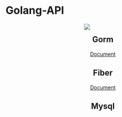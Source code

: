 # Golang-API
<div style="text-align:center;display: flex;justify-content: center;">
  <img src="https://go.dev/images/go-logo-white.svg">
<div>

## Gorm
<a href='https://gorm.io/docs/'>Document</a>

## Fiber
<a href='https://docs.gofiber.io/'>Document</a>

## Mysql
